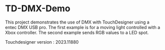 # TD-DMX-Demo
This project demonstrates the use of DMX with TouchDesigner using a entec DMX USB pro. The first example is for a moving light controlled with a Xbox controller. The second example sends RGB values to a LED spot.


Touchdesigner version : 2023.11880
